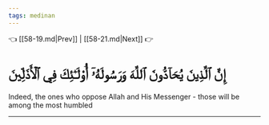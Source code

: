 ```yaml
---
tags: medinan
---
```


👈 [[58-19.md|Prev]] | [[58-21.md|Next]] 👉

# إِنَّ ٱلَّذِينَ يُحَآدُّونَ ٱللَّهَ وَرَسُولَهُۥٓ أُوْلَـٰٓئِكَ فِي ٱلۡأَذَلِّينَ

Indeed, the ones who oppose Allah and His Messenger - those will be among the most humbled

---

